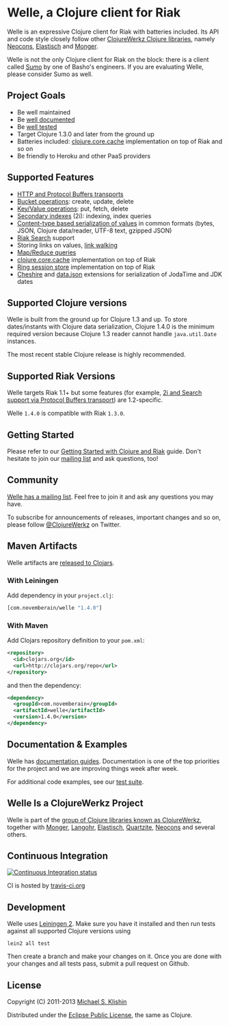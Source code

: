 # Welle, a Clojure client for Riak

Welle is an expressive Clojure client for Riak with batteries included.
Its API and code style closely follow other [ClojureWerkz Clojure libraries](http://clojurewerkz.org), namely [Neocons](https://github.com/michaelklishin/neocons), [Elastisch](https://github.com/clojurewerkz/elastisch)
and [Monger](https://github.com/michaelklishin/monger).

Welle is not the only Clojure client for Riak on the block: there is a client called [Sumo](https://github.com/reiddraper/sumo)
by one of Basho's engineers. If you are evaluating Welle, please consider Sumo as well.


## Project Goals

 * Be well maintained
 * Be [well documented](http://clojureriak.info)
 * Be [well tested](https://github.com/michaelklishin/welle/tree/master/test/clojurewerkz/welle/test)
 * Target Clojure 1.3.0 and later from the ground up
 * Batteries included: [clojure.core.cache](http://github.com/clojure/core.cache) implementation on top of Riak and so on
 * Be friendly to Heroku and other PaaS providers


## Supported Features

 * [HTTP and Protocol Buffers transports](http://clojureriak.info/articles/connecting.html)
 * [Bucket operations](http://clojureriak.info/articles/buckets.html): create, update, delete
 * [Key/Value operations](http://clojureriak.info/articles/kv.html): put, fetch, delete
 * [Secondary indexes](http://clojureriak.info/articles/2i.html) (2i): indexing, index queries
 * [Content-type based serialization of values](http://clojureriak.info/articles/kv.html#automatic_serialization_for_common_formats) in common formats (bytes, JSON, Clojure data/reader, UTF-8 text, gzipped JSON)
 * [Riak Search](http://clojureriak.info/articles/search.html) support
 * Storing links on values, [link walking](http://clojureriak.info/articles/links.html)
 * [Map/Reduce queries](http://clojureriak.info/articles/mapreduce.html)
 * [clojure.core.cache](https://github.com/clojure/core.cache) implementation on top of Riak
 * [Ring session store](https://github.com/mmcgrana/ring/blob/master/ring-core/src/ring/middleware/session/store.clj) implementation on top of Riak
 * [Cheshire](https://github.com/dakrone/cheshire) and [data.json](http://github.com/clojure/data.json) extensions for serialization of JodaTime and JDK dates


## Supported Clojure versions

Welle is built from the ground up for Clojure 1.3 and up. To store dates/instants with Clojure data serialization, Clojure 1.4.0
is the minimum required version because Clojure 1.3 reader cannot handle `java.util.Date` instances.

The most recent stable Clojure release is highly recommended.


## Supported Riak Versions

Welle targets Riak 1.1+ but some features (for example, [2i and Search support via Protocol Buffers transport](http://basho.com/blog/technical/2012/08/07/Riak-1-2-released/)) are 1.2-specific.

Welle `1.4.0` is compatible with Riak `1.3.0`.


## Getting Started

Please refer to our [Getting Started with Clojure and Riak](http://clojureriak.info/articles/getting_started.html) guide.
Don't hesitate to join our [mailing list](https://groups.google.com/forum/#!forum/clojure-riak) and ask questions, too!


## Community

[Welle has a mailing list](https://groups.google.com/forum/#!forum/clojure-welle). Feel free to join it and ask any questions you may have.

To subscribe for announcements of releases, important changes and so on, please follow [@ClojureWerkz](https://twitter.com/#!/clojurewerkz) on Twitter.



## Maven Artifacts

Welle artifacts are [released to Clojars](https://clojars.org/com.novemberain/welle).

### With Leiningen

Add dependency in your `project.clj`:

``` clojure
[com.novemberain/welle "1.4.0"]
```

### With Maven

Add Clojars repository definition to your `pom.xml`:

``` xml
<repository>
  <id>clojars.org</id>
  <url>http://clojars.org/repo</url>
</repository>
```

and then the dependency:

``` xml
<dependency>
  <groupId>com.novemberain</groupId>
  <artifactId>welle</artifactId>
  <version>1.4.0</version>
</dependency>
```


## Documentation & Examples

Welle has [documentation guides](http://clojureriak.info). Documentation is one
of the top priorities for the project and we are improving things week after week.

For additional code examples, see our [test suite](https://github.com/michaelklishin/welle/tree/master/test/clojurewerkz/welle/test).


## Welle Is a ClojureWerkz Project

Welle is part of the [group of Clojure libraries known as ClojureWerkz](http://clojurewerkz.org), together with
[Monger](https://github.com/michaelklishin/monger), [Langohr](https://github.com/michaelklishin/langohr), [Elastisch](https://github.com/clojurewerkz/elastisch), [Quartzite](https://github.com/michaelklishin/quartzite), [Neocons](https://github.com/michaelklishin/neocons) and several others.



## Continuous Integration

[![Continuous Integration status](https://secure.travis-ci.org/michaelklishin/welle.png)](http://travis-ci.org/michaelklishin/welle)

CI is hosted by [travis-ci.org](http://travis-ci.org)


## Development

Welle uses [Leiningen 2](https://github.com/technomancy/leiningen/blob/master/doc/TUTORIAL.md). Make
sure you have it installed and then run tests against all supported Clojure versions using

    lein2 all test

Then create a branch and make your changes on it. Once you are done with your changes and all
tests pass, submit a pull request on Github.


## License

Copyright (C) 2011-2013 [Michael S. Klishin](http://twitter.com/michaelklishin)

Distributed under the [Eclipse Public License](http://www.eclipse.org/legal/epl-v10.html), the same as Clojure.
